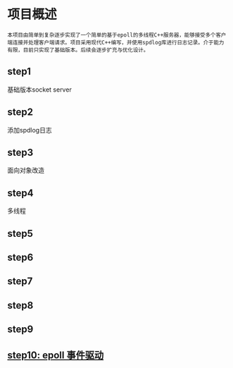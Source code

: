 # 项目概述
    本项目由简单到复杂逐步实现了一个简单的基于epoll的多线程C++服务器，能够接受多个客户端连接并处理客户端请求。项目采用现代C++编写，并使用spdlog库进行日志记录。介于能力有限，目前只实现了基础版本。后续会逐步扩充与优化设计。

## step1
基础版本socket server

## step2
添加spdlog日志

## step3
面向对象改造

## step4
多线程

## step5

## step6

## step7

## step8

## step9

## [step10: epoll 事件驱动](./docs/step10.md)
